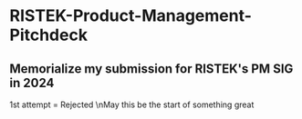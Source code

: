 # RISTEK-Product-Management-Pitchdeck
Memorialize my submission for RISTEK's PM SIG in 2024
-----------------------------------------------------
1st attempt = Rejected
\nMay this be the start of something great
